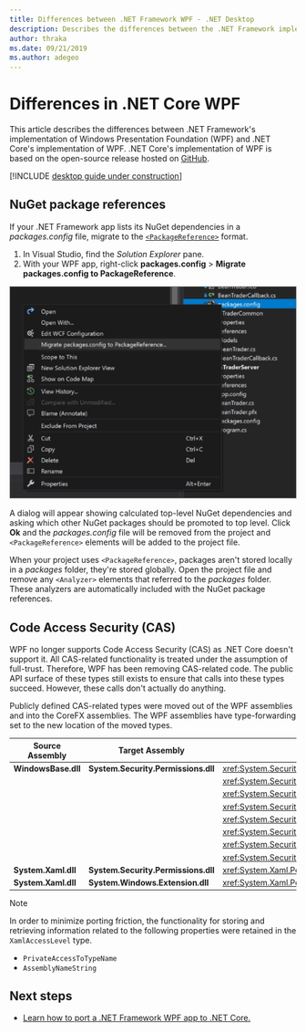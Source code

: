 ```yaml
---
title: Differences between .NET Framework WPF - .NET Desktop
description: Describes the differences between the .NET Framework implementation of Windows Presentation Foundation (WPF) and .NET Core WPF. When migrating your app, you should consider these incompatibilities.
author: thraka
ms.date: 09/21/2019
ms.author: adegeo
---
```


# Differences in .NET Core WPF

This article describes the differences between .NET Framework's implementation of Windows Presentation Foundation (WPF) and .NET Core's implementation of WPF. .NET Core's implementation of WPF is based on the open-source release hosted on [GitHub](https://github.com/dotnet/wpf).

[!INCLUDE [desktop guide under construction](../../../includes/desktop-guide-preview-note.md)]

## NuGet package references

If your .NET Framework app lists its NuGet dependencies in a *packages.config* file, migrate to the [`<PackageReference>`](/nuget/consume-packages/package-references-in-project-files) format.

01. In Visual Studio, find the *Solution Explorer* pane.
01. With your WPF app, right-click **packages.config** > **Migrate packages.config to PackageReference**.

![Upgrading to PackageReference](media/differences-from-net-framework/package-reference-migration.png)

A dialog will appear showing calculated top-level NuGet dependencies and asking which other NuGet packages should be promoted to top level. Click **Ok** and the *packages.config* file will be removed from the project and `<PackageReference>` elements will be added to the project file.

When your project uses `<PackageReference>`, packages aren't stored locally in a *packages* folder, they're stored globally. Open the project file and remove any `<Analyzer>` elements that referred to the *packages* folder. These analyzers are automatically included with the NuGet package references.

## Code Access Security (CAS)

WPF no longer supports Code Access Security (CAS) as .NET Core doesn't support it. All CAS-related functionality is treated under the assumption of full-trust. Therefore, WPF has been removing CAS-related code. The public API surface of these types still exists to ensure that calls into these types succeed. However, these calls don't actually do anything.

Publicly defined CAS-related types were moved out of the WPF assemblies and into the CoreFX assemblies. The WPF assemblies have type-forwarding set to the new location of the moved types.

| Source Assembly | Target Assembly | Type                |
| --------------- | --------------- | ------------------- |
| **WindowsBase.dll** | **System.Security.Permissions.dll** | <xref:System.Security.Permissions.MediaPermission> |
|                     |                                     | <xref:System.Security.Permissions.MediaPermissionAttribute> |
|                     |                                     | <xref:System.Security.Permissions.MediaPermissionAudio> |
|                     |                                     | <xref:System.Security.Permissions.MediaPermissionImage> |
|                     |                                     | <xref:System.Security.Permissions.MediaPermissionVideo> |
|                     |                                     | <xref:System.Security.Permissions.WebBrowserPermission> |
|                     |                                     | <xref:System.Security.Permissions.WebBrowserPermissionAttribute> |
|                     |                                     | <xref:System.Security.Permissions.WebBrowserPermissionLevel> |
| **System.Xaml.dll** | **System.Security.Permissions.dll** | <xref:System.Xaml.Permissions.XamlLoadPermission> |
| **System.Xaml.dll** | **System.Windows.Extension.dll**    | <xref:System.Xaml.Permissions.XamlAccessLevel><br/> |

> [!NOTE]
> In order to minimize porting friction, the functionality for storing and retrieving information related to the following properties were retained in the `XamlAccessLevel` type.  
> - `PrivateAccessToTypeName`
> - `AssemblyNameString`

## Next steps

- [Learn how to port a .NET Framework WPF app to .NET Core.](convert-project-from-net-framework)
